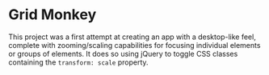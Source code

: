 # Grid Monkey
This project was a first attempt at creating an app with a desktop-like feel, complete with zooming/scaling capabilities for focusing individual elements or groups of elements. It does so using jQuery to toggle CSS classes containing the `transform: scale` property.
